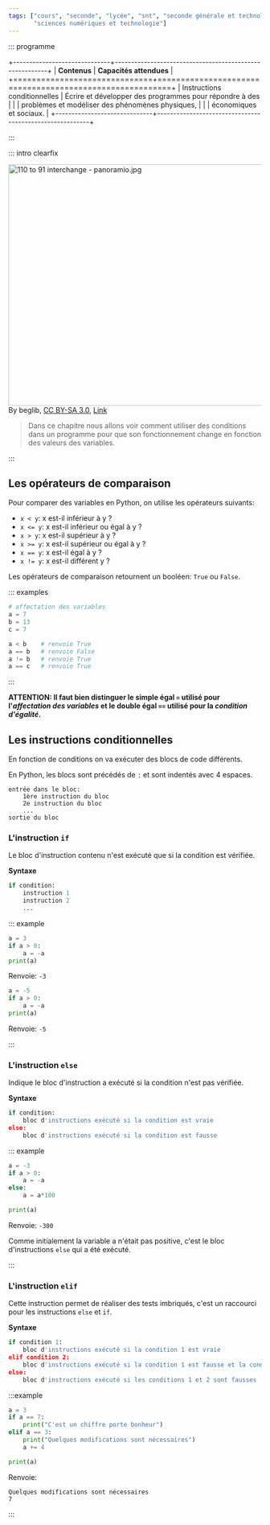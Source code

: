 ```yaml
---
tags: ["cours", "seconde", "lycée", "snt", "seconde générale et technologique",
       "sciences numériques et technologie"]
---
```


::: programme

+------------------------------+---------------------------------------------------------+
|         **Contenus**         |                 **Capacités attendues**                 |
+==============================+=========================================================+
| Instructions conditionnelles | Écrire et développer des programmes pour répondre à des |
|                              | problèmes et modéliser des phénomènes physiques,        |
|                              | économiques et sociaux.                                 |
+------------------------------+---------------------------------------------------------+

:::

::: intro clearfix

<p><a href="https://commons.wikimedia.org/wiki/File:110_to_91_interchange_-_panoramio.jpg#/media/File:110_to_91_interchange_-_panoramio.jpg"><img class="right" src="https://upload.wikimedia.org/wikipedia/commons/b/b4/110_to_91_interchange_-_panoramio.jpg" alt="110 to 91 interchange - panoramio.jpg" width="640" height="480"></a><br>By beglib, <a href="https://creativecommons.org/licenses/by-sa/3.0" title="Creative Commons Attribution-Share Alike 3.0">CC BY-SA 3.0</a>, <a href="https://commons.wikimedia.org/w/index.php?curid=49372392">Link</a></p>

> Dans ce chapitre nous allons voir comment utiliser des conditions dans un programme pour que son
> fonctionnement change en fonction des valeurs des variables.

:::

## Les opérateurs de comparaison

Pour comparer des variables en Python, on utilise les opérateurs suivants:

- `x < y`: x est-il inférieur à y ?
- `x <= y`: x est-il inférieur ou égal  à y ?
- `x > y`: x est-il supérieur à y ?
- `x >= y`: x est-il supérieur ou égal à y ?
- `x == y`: x est-il égal à y ?
- `x != y`: x est-il différent y ?

Les opérateurs de comparaison retournent un booléen: `True` ou `False`.

::: examples

```python
# affectation des variables
a = 7
b = 13
c = 7

a < b    # renvoie True
a == b   # renvoie False
a != b   # renvoie True
a == c   # renvoie True
```
:::

**ATTENTION: Il faut bien distinguer le simple égal `=` utilisé pour l'_affectation des variables_ et
le double égal `==` utilisé pour la _condition d'égalité_.**

## Les instructions conditionnelles

En fonction de conditions on va exécuter des blocs de code différents.

En Python, les blocs sont précédés de `:` et sont indentés avec 4 espaces.

```
entrée dans le bloc:
    1ère instruction du bloc
    2e instruction du bloc
    ...
sortie du bloc
```

### L'instruction `if`

Le bloc d'instruction contenu n'est exécuté que si la condition est vérifiée.

**Syntaxe**

```python
if condition:
    instruction 1
    instruction 2
    ...
```

::: example

```python
a = 3
if a > 0:
    a = -a
print(a)
```

Renvoie: `-3`

```python
a = -5
if a > 0:
    a = -a
print(a)
```

Renvoie: `-5`

:::

### L'instruction `else`

Indique le bloc d'instruction a exécuté si la condition n'est pas vérifiée.

**Syntaxe**

```python
if condition:
    bloc d'instructions exécuté si la condition est vraie
else:
    bloc d'instructions exécuté si la condition est fausse
```

::: example

```python
a = -3
if a > 0:
    a = -a
else:
    a = a*100

print(a)
```

Renvoie: `-300`

Comme initialement la variable a n'était pas positive, c'est le bloc d'instructions `else` qui a
été exécuté.

:::

### L'instruction `elif`

Cette instruction permet de réaliser des tests imbriqués, c'est un raccourci pour les instructions
`else` et `if`.

**Syntaxe**

```python
if condition 1:
    bloc d'instructions exécuté si la condition 1 est vraie
elif condition 2:
    bloc d'instructions exécuté si la condition 1 est fausse et la condition 2 vraie
else:
    bloc d'instructions exécuté si les conditions 1 et 2 sont fausses
```

:::example

```python
a = 3
if a == 7:
    print("C'est un chiffre porte bonheur")
elif a == 3:
    print("Quelques modifications sont nécessaires")
    a += 4

print(a)
```

Renvoie:
```
Quelques modifications sont nécessaires
7
```
:::